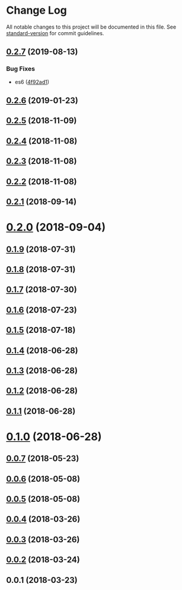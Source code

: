 # Change Log

All notable changes to this project will be documented in this file. See [standard-version](https://github.com/conventional-changelog/standard-version) for commit guidelines.

<a name="0.2.7"></a>
## [0.2.7](https://github.com/lexich/react-async-decorator/compare/v0.2.6...v0.2.7) (2019-08-13)


### Bug Fixes

* es6 ([4f92ad1](https://github.com/lexich/react-async-decorator/commit/4f92ad1))



<a name="0.2.6"></a>
## [0.2.6](https://github.com/lexich/react-async-decorator/compare/v0.2.5...v0.2.6) (2019-01-23)



<a name="0.2.5"></a>
## [0.2.5](https://github.com/lexich/react-async-decorator/compare/v0.2.4...v0.2.5) (2018-11-09)



<a name="0.2.4"></a>
## [0.2.4](https://github.com/lexich/react-async-decorator/compare/v0.2.3...v0.2.4) (2018-11-08)



<a name="0.2.3"></a>
## [0.2.3](https://github.com/lexich/react-async-decorator/compare/v0.2.2...v0.2.3) (2018-11-08)



<a name="0.2.2"></a>
## [0.2.2](https://github.com/lexich/react-async-decorator/compare/v0.2.1...v0.2.2) (2018-11-08)



<a name="0.2.1"></a>
## [0.2.1](https://github.com/lexich/react-async-decorator/compare/v0.2.0...v0.2.1) (2018-09-14)



<a name="0.2.0"></a>
# [0.2.0](https://github.com/lexich/react-async-decorator/compare/v0.1.9...v0.2.0) (2018-09-04)



<a name="0.1.9"></a>
## [0.1.9](https://github.com/lexich/react-async-decorator/compare/v0.1.8...v0.1.9) (2018-07-31)



<a name="0.1.8"></a>
## [0.1.8](https://github.com/lexich/react-async-decorator/compare/v0.1.7...v0.1.8) (2018-07-31)



<a name="0.1.7"></a>
## [0.1.7](https://github.com/lexich/react-async-decorator/compare/v0.1.6...v0.1.7) (2018-07-30)



<a name="0.1.6"></a>
## [0.1.6](https://github.com/lexich/react-async-decorator/compare/v0.1.5...v0.1.6) (2018-07-23)



<a name="0.1.5"></a>
## [0.1.5](https://github.com/lexich/react-async-decorator/compare/v0.1.4...v0.1.5) (2018-07-18)



<a name="0.1.4"></a>
## [0.1.4](https://github.com/lexich/react-async-decorator/compare/v0.1.3...v0.1.4) (2018-06-28)



<a name="0.1.3"></a>
## [0.1.3](https://github.com/lexich/react-async-decorator/compare/v0.1.2...v0.1.3) (2018-06-28)



<a name="0.1.2"></a>
## [0.1.2](https://github.com/lexich/react-async-decorator/compare/v0.1.1...v0.1.2) (2018-06-28)



<a name="0.1.1"></a>
## [0.1.1](https://github.com/lexich/react-async-decorator/compare/v0.1.0...v0.1.1) (2018-06-28)



<a name="0.1.0"></a>
# [0.1.0](https://github.com/lexich/react-async-decorator/compare/v0.0.7...v0.1.0) (2018-06-28)



<a name="0.0.7"></a>
## [0.0.7](https://github.com/lexich/react-async-decorator/compare/v0.0.6...v0.0.7) (2018-05-23)



<a name="0.0.6"></a>
## [0.0.6](https://github.com/lexich/react-async-decorator/compare/v0.0.5...v0.0.6) (2018-05-08)



<a name="0.0.5"></a>
## [0.0.5](https://github.com/lexich/react-async-decorator/compare/v0.0.4...v0.0.5) (2018-05-08)



<a name="0.0.4"></a>
## [0.0.4](https://github.com/lexich/react-async-decorator/compare/v0.0.3...v0.0.4) (2018-03-26)



<a name="0.0.3"></a>
## [0.0.3](https://github.com/lexich/react-async-decorator/compare/v0.0.2...v0.0.3) (2018-03-26)



<a name="0.0.2"></a>
## [0.0.2](https://github.com/lexich/react-async-decorator/compare/v0.0.1...v0.0.2) (2018-03-24)



<a name="0.0.1"></a>
## 0.0.1 (2018-03-23)
